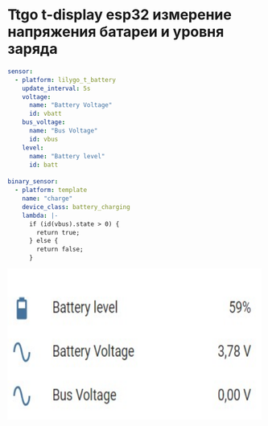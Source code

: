 # Ttgo t-display esp32 измерение напряжения батареи и уровня заряда 

```yaml
sensor:
  - platform: lilygo_t_battery
    update_interval: 5s
    voltage:
      name: "Battery Voltage"
      id: vbatt
    bus_voltage:
      name: "Bus Voltage"
      id: vbus
    level:
      name: "Battery level"
      id: batt

binary_sensor:
  - platform: template
    name: "charge"
    device_class: battery_charging
    lambda: |-
      if (id(vbus).state > 0) {
        return true;
      } else {
        return false;
      }

```
<img src="https://github.com/ananyevgv/esphome-components/blob/main/components/lilygo_t_battery/bat.jpg" height="300" alt="liligo">
